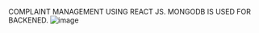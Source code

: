 COMPLAINT MANAGEMENT USING REACT JS.
MONGODB IS USED FOR BACKENED.
![image](https://user-images.githubusercontent.com/95341493/209527295-17d3d6cf-3f92-40b0-ae68-2588685916a5.png)
